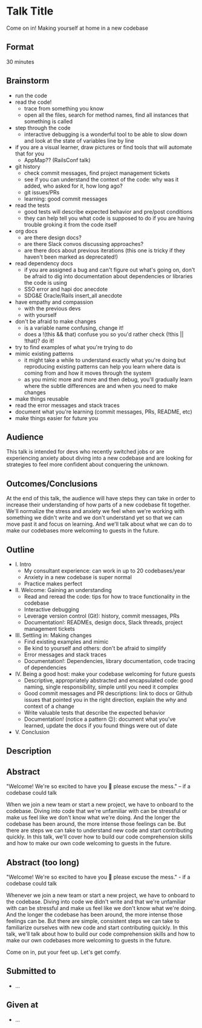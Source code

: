 # Talk Title
Come on in! Making yourself at home in a new codebase

## Format
30 minutes

## Brainstorm
- run the code
- read the code!
  - trace from something you know
  - open all the files, search for method names, find all instances that something is called
- step through the code
  - interactive debugging is a wonderful tool to be able to slow down and look at the state of variables line by line
- if you are a visual learner, draw pictures or find tools that will automate that for you
  - AppMap?? (RailsConf talk)
- git history
  - check commit messages, find project management tickets
  - see if you can understand the context of the code: why was it added, who asked for it, how long ago?
  - git issues/PRs  
  - learning: good commit messages
- read the tests
  - good tests will describe expected behavior and pre/post conditions
  - they can help tell you what code is supposed to do if you are having trouble groking it from the code itself
- org docs
  - are there design docs?
  - are there Slack convos discussing approaches?
  - are there docs about previous iterations (this one is tricky if they haven't been marked as deprecated!)
- read dependency docs
  - if you are assigned a bug and can't figure out what's going on, don't be afraid to dig into documentation about dependencies or libraries the code is using
  - SSO error and hapi doc anecdote
  - SDG&E Oracle/Rails insert_all anecdote
- have empathy and compassion
  - with the previous devs
  - with yourself
- don't be afraid to make changes
  - is a variable name confusing, change it!
  - does a !(this && that) confuse you so you'd rather check (!this || !that)? do it!
- try to find examples of what you're trying to do
- mimic existing patterns
  - it might take a while to understand exactly what you're doing but reproducing existing patterns can help you learn where data is coming from and how it moves through the system
  - as you mimic more and more and then debug, you'll gradually learn where the subtle differences are and when you need to make changes
- make things reusable
- read the error messages and stack traces
- document what you're learning (commit messages, PRs, README, etc)
- make things easier for future you

## Audience
This talk is intended for devs who recently switched jobs or are experiencing anxiety about diving into a new codebase and are looking for strategies to feel more confident about conquering the unknown.


## Outcomes/Conclusions
At the end of this talk, the audience will have steps they can take in order to increase their understanding of how parts of a new codebase fit together. We'll normalize the stress and anxiety we feel when we're working with something we didn't write and we don't understand yet so that we can move past it and focus on learning. And we'll talk about what we can do to make our codebases more welcoming to guests in the future.


## Outline
- I. Intro
  - My consultant experience: can work in up to 20 codebases/year
  - Anxiety in a new codebase is super normal
  - Practice makes perfect
- II. Welcome: Gaining an understanding
  - Read and reread the code: tips for how to trace functionality in the codebase
  - Interactive debugging
  - Leverage version control (Git): history, commit messages, PRs
  - Documentation!: READMEs, design docs, Slack threads, project management tickets
- III. Settling in: Making changes
  - Find existing examples and mimic
  - Be kind to yourself and others: don't be afraid to simplify
  - Error messages and stack traces
  - Documentation!: Dependencies, library documentation, code tracing of dependencies
- IV. Being a good host: make your codebase welcoming for future guests
  - Descriptive, appropriately abstracted and encapsulated code: good naming, single responsibility, simple until you need it complex
  - Good commit messages and PR descriptions: link to docs or Github issues that pointed you in the right direction, explain the _why_ and context of a change
  - Write valuable tests that describe the expected behavior
  - Documentation! (notice a pattern 😉): document what you've learned, update the docs if you found things were out of date
- V. Conclusion


## Description


## Abstract

"Welcome! We're so excited to have you 🤗 please excuse the mess." – if a codebase could talk

When we join a new team or start a new project, we have to onboard to the codebase. Diving into code that we're unfamiliar with can be stressful or make us feel like we don't know what we're doing. And the longer the codebase has been around, the more intense those feelings can be. But there are steps we can take to understand new code and start contributing quickly. In this talk, we'll cover how to build our code comprehension skills and how to make our own code welcoming to guests in the future.

## Abstract (too long)
"Welcome! We're so excited to have you 🤗 please excuse the mess." - if a codebase could talk

Whenever we join a new team or start a new project, we have to onboard to the codebase. Diving into code we didn't write and that we're unfamiliar with can be stressful and make us feel like we don't know what we're doing. And the longer the codebase has been around, the more intense those feelings can be. But there are simple, consistent steps we can take to familiarize ourselves with new code and start contributing quickly. In this talk, we'll talk about how to build our code comprehension skills and how to make our own codebases more welcoming to guests in the future.

Come on in, put your feet up. Let's get comfy.


## Submitted to
- ...


## Given at
- ...

